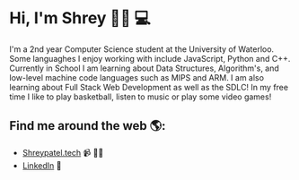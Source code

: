 # Hi, I'm Shrey 👋🏾 💻

I'm a 2nd year Computer Science student at the University of Waterloo. Some languaghes I enjoy working with include JavaScript, Python and C++. Currently in School I am learning about Data Structures, Algorithm's, and low-level machine code languages such as MIPS and ARM. I am also learning about Full Stack Web Development as well as the SDLC! In my free time I like to play basketball, listen to music or play some video games! 


## Find me around the web 🌎:
- <a href="https://www.shreypatel.tech">Shreypatel.tech</a> 📹 ✍🏾
- <a href="https://www.linkedin.com/in/shrey079">LinkedIn</a> 💼






<!--
**shrey079/shrey079** is a ✨ _special_ ✨ repository because its `README.md` (this file) appears on your GitHub profile.

Here are some ideas to get you started:

- 🔭 I’m currently working on ...
- 🌱 I’m currently learning ...
- 👯 I’m looking to collaborate on ...
- 🤔 I’m looking for help with ...
- 💬 Ask me about ...
- 📫 How to reach me: ...
- 😄 Pronouns: ...
- ⚡ Fun fact: ...
-->
